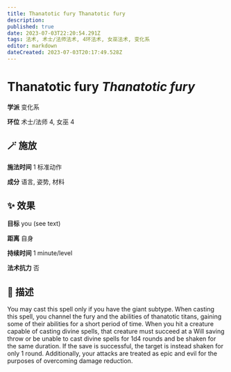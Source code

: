 ```yaml
---
title: Thanatotic fury Thanatotic fury
description: 
published: true
date: 2023-07-03T22:20:54.291Z
tags: 法术, 术士/法师法术, 4环法术, 女巫法术, 变化系
editor: markdown
dateCreated: 2023-07-03T20:17:49.528Z
---
```


# **Thanatotic fury** *Thanatotic fury*

**学派** 变化系 

**环位** 术士/法师 4, 女巫 4

## 🪄 施放

**施法时间** 1 标准动作

**成分** 语言, 姿势, 材料

## ✨ 效果 

**目标** you (see text) 

**距离** 自身  

**持续时间** 1 minute/level 

**法术抗力** 否

## 📖 描述

You may cast this spell only if you have the giant subtype. When casting this spell, you channel the fury and the abilities of thanatotic titans, gaining some of their abilities for a short period of time. When you hit a creature capable of casting divine spells, that creature must succeed at a Will saving throw or be unable to cast divine spells for 1d4 rounds and be shaken for the same duration. If the save is successful, the target is instead shaken for only 1 round.  Additionally, your attacks are treated as epic and evil for the purposes of overcoming damage reduction.
    